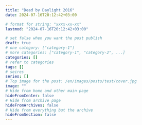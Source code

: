 ```yaml
---
title: "Dead by Daylight 2016"
date: 2024-07-16T20:12:42+03:00

# format for string: "xxxx-xx-xx"
lastmod: "2024-07-16T20:12:42+03:00"

# set false when you want the post publish
draft: true
# one category: ["category-1"]
# more categories: ["category-1", "category-2", ...]
categories: []
# refer to categories
tags: []
# seires
series: []
# Top image for the post: /en/images/posts/test/cover.jpg
image: ""
# Hide from home and other main page
hideFromCenter: false
# Hide from archive page
hideFromArchives: false
# Hide from everything but the archive
hideFromSection: false
---
```


<!--more-->